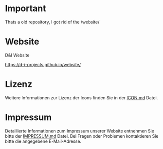# Important

Thats a old repository, I got rid of the /website/<page>

# Website
D&amp;I Website

https://d-i-projects.github.io/website/

# Lizenz
Weitere Informationen zur Lizenz der Icons finden Sie in der [ICON.md](https://github.com/D-I-Projects/website/blob/main/ICON.md) Datei.

# Impressum
Detaillierte Informationen zum Impressum unserer Website entnehmen Sie bitte der [IMPRESSUM.md](https://github.com/D-I-Projects/website/blob/main/Impressum.md) Datei. Bei Fragen oder Problemen kontaktieren Sie bitte die angegebene E-Mail-Adresse.
